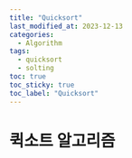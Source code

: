 ```yaml
---
title: "Quicksort"
last_modified_at: 2023-12-13
categories:
  - Algorithm
tags:
  - quicksort
  - solting
toc: true
toc_sticky: true
toc_label: "Quicksort"
---
```


# 퀵소트 알고리즘

